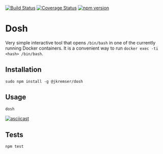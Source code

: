 [![Build Status](https://travis-ci.org/Jiri-Kremser/dosh.svg?branch=master)](https://travis-ci.org/Jiri-Kremser/dosh)
[![Coverage Status](https://coveralls.io/repos/github/Jiri-Kremser/dosh/badge.svg?branch=master)](https://coveralls.io/github/Jiri-Kremser/dosh?branch=master)
[![npm version](https://badge.fury.io/js/%40jkremser%2Fdosh.svg)](https://badge.fury.io/js/%40jkremser%2Fdosh)


Dosh
====
Very simple interactive tool that opens `/bin/bash` in one of the currently running Docker containers. It is a convenient way to run `docker exec -ti <hash> /bin/bash`.

## Installation

```
sudo npm install -g @jkremser/dosh
```

## Usage
```bash
dosh
```

[![asciicast](https://asciinema.org/a/143174.png)](https://asciinema.org/a/143174?autoplay=1&rows=35)

## Tests

```bash
npm test
```
